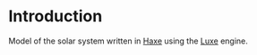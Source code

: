 # Introduction
Model of the solar system written in [Haxe](https://haxe.org) using the [Luxe](https://luxeengine.com/) engine.